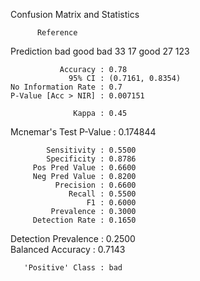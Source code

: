 Confusion Matrix and Statistics

          Reference
Prediction bad good
      bad   33   17
      good  27  123
                                          
               Accuracy : 0.78            
                 95% CI : (0.7161, 0.8354)
    No Information Rate : 0.7             
    P-Value [Acc > NIR] : 0.007151        
                                          
                  Kappa : 0.45            
 Mcnemar's Test P-Value : 0.174844        
                                          
            Sensitivity : 0.5500          
            Specificity : 0.8786          
         Pos Pred Value : 0.6600          
         Neg Pred Value : 0.8200          
              Precision : 0.6600          
                 Recall : 0.5500          
                     F1 : 0.6000          
             Prevalence : 0.3000          
         Detection Rate : 0.1650          
   Detection Prevalence : 0.2500          
      Balanced Accuracy : 0.7143          
                                          
       'Positive' Class : bad   